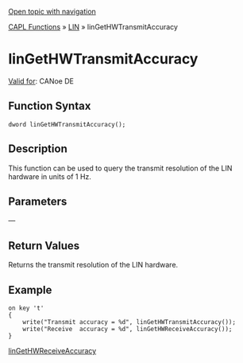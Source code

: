 [Open topic with navigation](../../../../../CANoeDEFamily.htm#Topics/CAPLFunctions/LIN/Functions/CAPLfunctionLINGetHWTransmitAccuracy.md)

[CAPL Functions](../../CAPLfunctions.md) » [LIN](../CAPLfunctionsLINOverview.md) » linGetHWTransmitAccuracy

# linGetHWTransmitAccuracy

[Valid for](../../../Shared/FeatureAvailability.md):  CANoe DE

## Function Syntax

```
dword linGetHWTransmitAccuracy();
```

## Description

This function can be used to query the transmit resolution of the LIN hardware in units of 1 Hz.

## Parameters

—

## Return Values

Returns the transmit resolution of the LIN hardware.

## Example

```plaintext
on key 't'
{
    write("Transmit accuracy = %d", linGetHWTransmitAccuracy());
    write("Receive  accuracy = %d", linGetHWReceiveAccuracy());
}
```

[linGetHWReceiveAccuracy](CAPLfunctionLINGetHWReceiveAccuracy.md)
